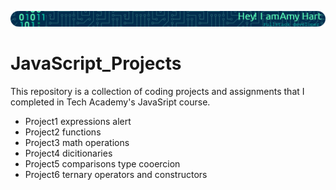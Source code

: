 ![](https://github.com/ahart8/JavaScript_Projects/blob/main/github-header-image.png)

# JavaScript_Projects

 This repository is a collection of coding projects and assignments that I completed in Tech Academy's JavaSript course.


  <ul>
    <li>Project1 expressions alert</li>
    <li>Project2 functions</li>
    <li>Project3 math operations</li>
    <li>Project4 dicitionaries</li>
    <li>Project5 comparisons type cooercion</li>
    <li>Project6 ternary operators and constructors </l1>
  </ul>
